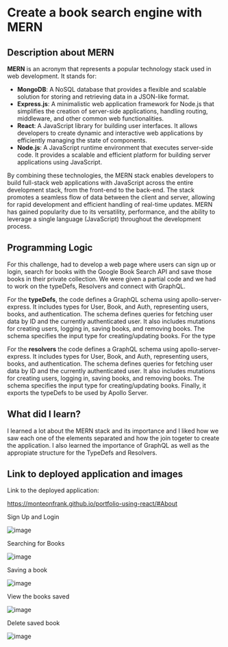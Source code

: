 <h1><strong>Create a book search engine with MERN</strong></h1>

<h2><strong>Description about MERN</strong></h2>

**MERN** is an acronym that represents a popular technology stack used in web development. It stands for:

- **MongoDB**: A NoSQL database that provides a flexible and scalable solution for storing and retrieving data in a JSON-like format.
- **Express.js**: A minimalistic web application framework for Node.js that simplifies the creation of server-side applications, handling routing, middleware, and other common web functionalities.
- **React**: A JavaScript library for building user interfaces. It allows developers to create dynamic and interactive web applications by efficiently managing the state of components.
- **Node.js**: A JavaScript runtime environment that executes server-side code. It provides a scalable and efficient platform for building server applications using JavaScript.

By combining these technologies, the MERN stack enables developers to build full-stack web applications with JavaScript across the entire development stack, from the front-end to the back-end. The stack promotes a seamless flow of data between the client and server, allowing for rapid development and efficient handling of real-time updates. MERN has gained popularity due to its versatility, performance, and the ability to leverage a single language (JavaScript) throughout the development process.


<h2><strong>Programming Logic</strong></h2>

For this challenge, had to develop a web page where users can sign up or login, search for books with the Google Book Search API and save those books in their private collection. We were given a partial code and we had to work on the typeDefs, Resolvers and connect with GraphQL.

For the **typeDefs**, the code defines a GraphQL schema using apollo-server-express. It includes types for User, Book, and Auth, representing users, books, and authentication. The schema defines queries for fetching user data by ID and the currently authenticated user. It also includes mutations for creating users, logging in, saving books, and removing books. The schema specifies the input type for creating/updating books.
For the type

For the **resolvers** the code defines a GraphQL schema using apollo-server-express. It includes types for User, Book, and Auth, representing users, books, and authentication. The schema defines queries for fetching user data by ID and the currently authenticated user. It also includes mutations for creating users, logging in, saving books, and removing books. The schema specifies the input type for creating/updating books. Finally, it exports the typeDefs to be used by Apollo Server.


<h2><strong>What did I learn?</strong></h2>


I learned a lot about the MERN stack and its importance and I liked how we saw each one of the elements separated and how the join togeter to create the application. I also learned the importance of GraphQL as well as the appropiate structure for the TypeDefs and Resolvers.

<h2><strong>Link to deployed application and images</strong></h2>

<p>Link to the deployed application: </p>

 https://monteonfrank.github.io/portfolio-using-react/#About 
 
 
 Sign Up and Login
 
 ![image](https://github.com/MonteonFrank/book-search-engine-MERN/assets/112662397/17d27abc-9003-43d0-a460-d480f5135ea3)


Searching for Books 

![image](https://github.com/MonteonFrank/book-search-engine-MERN/assets/112662397/81cea7dd-5226-4705-a925-a7e7f6c988e3)

Saving a book

![image](https://github.com/MonteonFrank/book-search-engine-MERN/assets/112662397/5fec4811-8200-4c1e-83d3-40ca14975cca)

View the books saved

![image](https://github.com/MonteonFrank/book-search-engine-MERN/assets/112662397/7f481d96-4fff-47e7-ade5-41fb79a97224)

Delete saved book

![image](https://github.com/MonteonFrank/book-search-engine-MERN/assets/112662397/025ed9ed-d935-408a-82eb-724cbe05f739)

 

